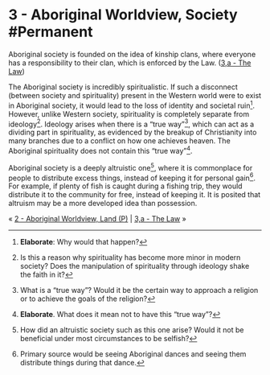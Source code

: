 # 3 - Aboriginal Worldview, Society #Permanent 
Aboriginal society is founded on the idea of kinship clans, where everyone has a responsibility to their clan, which is enforced by the Law. ([3,a - The Law](3,a%20-%20The%20Law))

The Aboriginal society is incredibly spiritualistic. If such a disconnect (between society and spirituality) present in the Western world were to exist in Aboriginal society, it would lead to the loss of identity and societal ruin[^1]. However, unlike Western society, spirituality is completely separate from ideology[^2]. Ideology arises when there is a “true way”[^3], which can act as a dividing part in spirituality, as evidenced by the breakup of Christianity into many branches due to a conflict on how one achieves heaven. The Aboriginal spirituality does not contain this “true way”[^4].

Aboriginal society is a deeply altruistic one[^5], where it is commonplace for people to distribute excess things, instead of keeping it for personal gain[^6]. For example, if plenty of fish is caught during a fishing trip, they would distribute it to the community for free, instead of keeping it. It is posited that altruism may be a more developed idea than possession.

« [2 - Aboriginal Worldview, Land (P)](2%20-%20Aboriginal%20Worldview,%20Land%20(P)) | [3,a - The Law](3,a%20-%20The%20Law) »

[^1]: **Elaborate**: Why would that happen?
[^2]: Is this a reason why spirituality has become more minor in modern society? Does the manipulation of spirituality through ideology shake the faith in it?
[^3]: What is a “true way”? Would it be the certain way to approach a religion or to achieve the goals of the religion?
[^4]: **Elaborate**. What does it mean not to have this “true way”?
[^5]: How did an altruistic society such as this one arise? Would it not be beneficial under most circumstances to be selfish?
[^6]: Primary source would be seeing Aboriginal dances and seeing them distribute things during that dance.  
